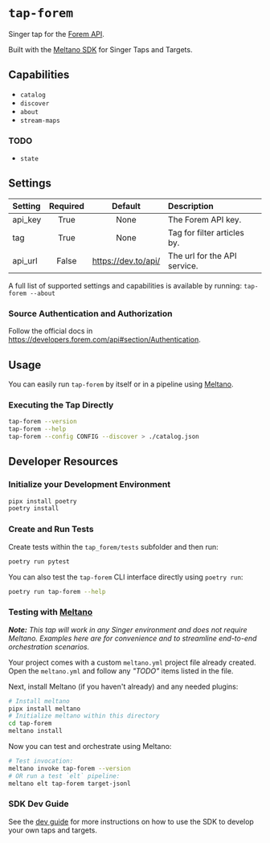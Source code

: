 # `tap-forem`

Singer tap for the [Forem API](https://developers.forem.com/api).

Built with the [Meltano SDK](https://sdk.meltano.com) for Singer Taps and Targets.

## Capabilities

* `catalog`
* `discover`
* `about`
* `stream-maps`

### TODO

* `state`

## Settings

| Setting | Required | Default | Description |
|:--------|:--------:|:-------:|:------------|
| api_key | True     | None    | The Forem API key. |
| tag     | True     | None    | Tag for filter articles by. |
| api_url | False    | https://dev.to/api/ | The url for the API service. |

A full list of supported settings and capabilities is available by running: `tap-forem --about`

### Source Authentication and Authorization

Follow the official docs in https://developers.forem.com/api#section/Authentication.

## Usage

You can easily run `tap-forem` by itself or in a pipeline using [Meltano](https://meltano.com/).

### Executing the Tap Directly

```bash
tap-forem --version
tap-forem --help
tap-forem --config CONFIG --discover > ./catalog.json
```

## Developer Resources

### Initialize your Development Environment

```bash
pipx install poetry
poetry install
```

### Create and Run Tests

Create tests within the `tap_forem/tests` subfolder and
  then run:

```bash
poetry run pytest
```

You can also test the `tap-forem` CLI interface directly using `poetry run`:

```bash
poetry run tap-forem --help
```

### Testing with [Meltano](https://www.meltano.com)

_**Note:** This tap will work in any Singer environment and does not require Meltano.
Examples here are for convenience and to streamline end-to-end orchestration scenarios._

Your project comes with a custom `meltano.yml` project file already created. Open the `meltano.yml` and follow any _"TODO"_ items listed in
the file.

Next, install Meltano (if you haven't already) and any needed plugins:

```bash
# Install meltano
pipx install meltano
# Initialize meltano within this directory
cd tap-forem
meltano install
```

Now you can test and orchestrate using Meltano:

```bash
# Test invocation:
meltano invoke tap-forem --version
# OR run a test `elt` pipeline:
meltano elt tap-forem target-jsonl
```

### SDK Dev Guide

See the [dev guide](https://sdk.meltano.com/en/latest/dev_guide.html) for more instructions on how to use the SDK to 
develop your own taps and targets.
